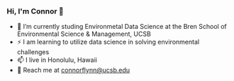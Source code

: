 ### Hi, I'm Connor 👋
- 🌱 I’m currently studing Environmetal Data Science at the Bren School of Environmental Science & Management, UCSB
- ⚡ I am learning to utilize data science in solving environmental challenges
- 📫 I live in Honolulu, Hawaii
- 💬 Reach me at connorflynn@ucsb.edu

<!--

**ConnorFlynn/ConnorFlynn** is a ✨ _special_ ✨ repository because its `README.md` (this file) appears on your GitHub profile.

Here are some ideas to get you started:

- 🔭 I’m currently working on ...
- 🌱 I’m currently learning ...
- 👯 I’m looking to collaborate on ...
- 🤔 I’m looking for help with ...
- 💬 Ask me about ...
- 📫 How to reach me: ...
- 😄 Pronouns: ...
- ⚡ Fun fact: ...
-->
